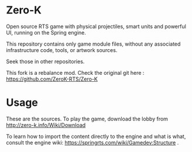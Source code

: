 Zero-K
======

Open source RTS game with physical projectiles, smart units and powerful UI, running on the Spring engine.

This repository contains only game module files, without any associated infrastructure code, tools, or artwork sources.
	
Seek those in other repositories.

This fork is a rebalance mod. Check the original git here : https://github.com/ZeroK-RTS/Zero-K

Usage
=====

These are the sources. To play the game, download the lobby from http://zero-k.info/Wiki/Download

To learn how to import the content directly to the engine and what is what, consult the engine wiki: https://springrts.com/wiki/Gamedev:Structure .


